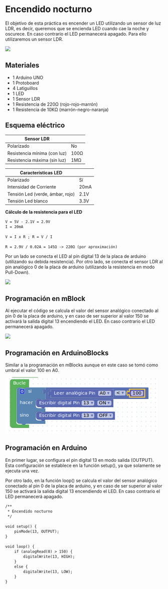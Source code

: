 # Encendido nocturno

El objetivo de esta práctica es encender un LED utilizando un sensor de luz LDR, es decir, queremos que se encienda LED cuando cae la noche y oscurece. En caso contrario el LED permanecerá apagado. Para ello utilizaremos un sensor LDR.

![](practica.gif)

## Materiales

- 1 Arduino UNO
- 1 Protoboard
- 4 Latiguillos
- 1 LED
- 1 Sensor LDR
- 1 Resistencia de 220Ω (rojo-rojo-marrón)
- 1 Resistencia de 10KΩ (marrón-negro-naranja)

## Esquema eléctrico

| Sensor LDR                        |       |
| --------------------------------- | ----- |
| Polarizado                        | No    |
| Resistencia mínima (con luz)      | 100Ω  |
| Resistencia máxima (sin luz)      | 1MΩ   |

| Características LED              |        |
| -------------------------------- | ------ |
| Polarizado                       | Sí     |
| Intensidad de Corriente          | 20mA   |
| Tensión Led (verde, ámbar, rojo) | 2.1V   |
| Tensión Led blanco               | 3.3V   |

**Cálculo de la resistencia para el LED**

```
V = 5V - 2.1V = 2.9V
I = 20mA

V = I x R ; R = V / I

R = 2.9V / 0.02A = 145Ω -> 220Ω (por aproximación)
```

Por un lado se conecta el LED al pin digital 13 de la placa de arduino (utilizando su debida resistencia). Por otro lado, se conecta el sensor LDR al pin analógico 0 de la placa de arduino (utilizando la resistencia en modo Pull-Down).

![](fritzing.png)

## Programación en mBlock

Al ejecutar el código se calcula el valor del sensor analógico conectado al pin 0 de la placa de arduino, y en caso de ser superior al valor 150 se activará la salida digital 13 encendiendo el LED. En caso contrario el LED permanecerá apagado.

![](mblock.png)

## Programación en ArduinoBlocks

Similar a la programación en mBlocks aunque en este caso se tomó como umbral el valor 100 en A0.

![](arduinoblocks.png)

## Programación en Arduino

En primer lugar, se configura el pin digital 13 en modo salida (OUTPUT). Esta configuración se establece en la función setup(), ya que solamente se ejecuta una vez.

Por otro lado, en la función loop() se calcula el valor del sensor analógico conectado al pin 0 de la placa de arduino, y en caso de ser superior al valor 150 se activará la salida digital 13 encendiendo el LED. En caso contrario el LED permanecerá apagado.

```arduino
/**
 * Encendido nocturno
 */

void setup() {
    pinMode(13, OUTPUT);
}

void loop() {
    if (analogRead(0) > 150) {
        digitalWrite(13, HIGH);
    }
    else {
        digitalWrite(13, LOW);
    }
}
```
